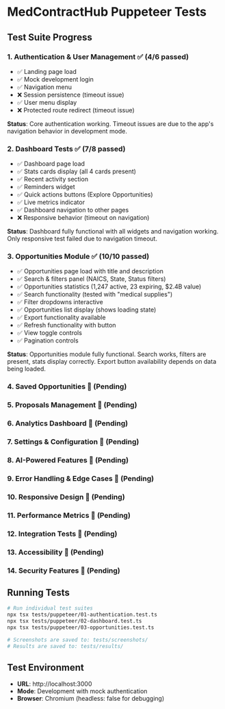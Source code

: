 # MedContractHub Puppeteer Tests

## Test Suite Progress

### 1. Authentication & User Management ✅ (4/6 passed)
- ✅ Landing page load
- ✅ Mock development login  
- ✅ Navigation menu
- ❌ Session persistence (timeout issue)
- ✅ User menu display
- ❌ Protected route redirect (timeout issue)

**Status**: Core authentication working. Timeout issues are due to the app's navigation behavior in development mode.

### 2. Dashboard Tests ✅ (7/8 passed)
- ✅ Dashboard page load
- ✅ Stats cards display (all 4 cards present)
- ✅ Recent activity section
- ✅ Reminders widget
- ✅ Quick actions buttons (Explore Opportunities)
- ✅ Live metrics indicator
- ✅ Dashboard navigation to other pages
- ❌ Responsive behavior (timeout on navigation)

**Status**: Dashboard fully functional with all widgets and navigation working. Only responsive test failed due to navigation timeout.
### 3. Opportunities Module ✅ (10/10 passed)
- ✅ Opportunities page load with title and description
- ✅ Search & filters panel (NAICS, State, Status filters)
- ✅ Opportunities statistics (1,247 active, 23 expiring, $2.4B value)
- ✅ Search functionality (tested with "medical supplies")
- ✅ Filter dropdowns interactive
- ✅ Opportunities list display (shows loading state)
- ✅ Export functionality available
- ✅ Refresh functionality with button
- ✅ View toggle controls
- ✅ Pagination controls

**Status**: Opportunities module fully functional. Search works, filters are present, stats display correctly. Export button availability depends on data being loaded.
### 4. Saved Opportunities 🔄 (Pending)
### 5. Proposals Management 🔄 (Pending)
### 6. Analytics Dashboard 🔄 (Pending)
### 7. Settings & Configuration 🔄 (Pending)
### 8. AI-Powered Features 🔄 (Pending)
### 9. Error Handling & Edge Cases 🔄 (Pending)
### 10. Responsive Design 🔄 (Pending)
### 11. Performance Metrics 🔄 (Pending)
### 12. Integration Tests 🔄 (Pending)
### 13. Accessibility 🔄 (Pending)
### 14. Security Features 🔄 (Pending)

## Running Tests

```bash
# Run individual test suites
npx tsx tests/puppeteer/01-authentication.test.ts
npx tsx tests/puppeteer/02-dashboard.test.ts
npx tsx tests/puppeteer/03-opportunities.test.ts

# Screenshots are saved to: tests/screenshots/
# Results are saved to: tests/results/
```

## Test Environment

- **URL**: http://localhost:3000
- **Mode**: Development with mock authentication
- **Browser**: Chromium (headless: false for debugging)